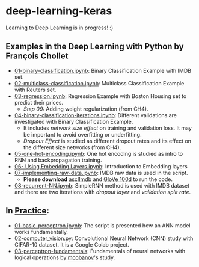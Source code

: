 # deep-learning-keras
Learning to Deep Learning is in progress! :)

## Examples in the Deep Learning with Python by François Chollet
- [01-binary-classification.ipynb](https://github.com/gamzekecibas/deep-learning-keras/blob/main/01-binary-classification.ipynb): Binary Classification Example with IMDB set.     
- [02-multiclass-classification.ipynb](https://github.com/gamzekecibas/deep-learning-keras/blob/main/02-multiclass-classification.ipynb): Multiclass Classification Example with Reuters set.    
- [03-regression.ipynb](https://github.com/gamzekecibas/deep-learning-keras/blob/main/03-regression.ipynb): Regression Example with Boston Housing set to predict their prices.  
  - *Step 09:* Adding weight regularization (from CH4).  
- [04-binary-classification-iterations.ipynb](https://github.com/gamzekecibas/deep-learning-keras/blob/main/04-binary-classification-iterations.ipynb): Different validations are investigated with Binary Classification Example.  
   - It includes *network size effect* on training and validation loss. It may be important to avoid overfitting or underfitting.  
  - *Dropout Effect* is studied as different dropout rates and its effect on the different size networks (from CH4).
- [05-one-hot-encoding.ipynb](https://github.com/gamzekecibas/deep-learning-keras/blob/main/05-one-hot-encoding.ipynb): One hot encoding is studied as intro to RNN and backpropagation training.
- [06- Using Embedding Layers.ipynb](https://github.com/gamzekecibas/deep-learning-keras/blob/main/06-EmbeddingLayer.ipynb): Introduction to Embedding layers
- [07-implementing-raw-data.ipynb](https://github.com/gamzekecibas/deep-learning-keras/blob/main/07-implementing-raw-data.ipynb): IMDB raw data is used in the script.  
  -   **Please download** [ascIImdb](http://mng.bz/0tIo) and [GloVe 100d](https://www.kaggle.com/danielwillgeorge/glove6b100dtxt) to run the code.       
- [08-recurrent-NN.ipynb](https://github.com/gamzekecibas/deep-learning-keras/blob/main/08-recurrent-NN.ipynb): SimpleRNN method is used with IMDB dataset and there are two iterations with *dropout layer* and *validation split rate*.      

## In [Practice](https://github.com/gamzekecibas/deep-learning-keras/tree/main/practice):
- [01-basic-perceptron.ipynb](https://github.com/gamzekecibas/deep-learning-keras/blob/main/practice/basic-perceptron.ipynb): The script is presented how an ANN model works fundamentally.
- [02-computer_vision.py](https://github.com/gamzekecibas/deep-learning-keras/blob/main/practice/02-computer_vision.py): Convolutional Neural Network (CNN) study with CIFAR-10 dataset. It is a Google Colab project.
- [03-perceptron-fundamentals](https://github.com/gamzekecibas/deep-learning-keras/blob/main/practice/03-perceptron-fundamentals.ipynb): Fundamentals of neural networks with logical operations by [mcobanov](https://github.com/cobanov)'s study.
